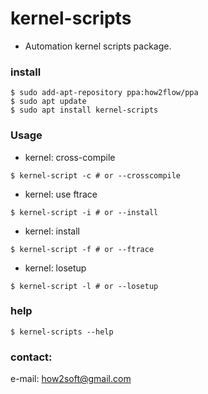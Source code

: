 # kernel-scripts
- Automation kernel scripts package.

### install
```
$ sudo add-apt-repository ppa:how2flow/ppa
$ sudo apt update
$ sudo apt install kernel-scripts
```

### Usage
- kernel: cross-compile
```
$ kernel-script -c # or --crosscompile
```

- kernel: use ftrace
```
$ kernel-script -i # or --install
```

- kernel: install
```
$ kernel-script -f # or --ftrace
```

- kernel: losetup
```
$ kernel-script -l # or --losetup
```

### help

```
$ kernel-scripts --help
```

### contact:
e-mail: <how2soft@gmail.com>
